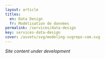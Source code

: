 ```yaml
---
layout: article
titles:
  en: Data Design
  fr: Modélisation de données
permalink: /services/data-design
key: services-data-design
cover: /assets/svg/modeling-svgrepo-com.svg
---
```

_Site content under development_